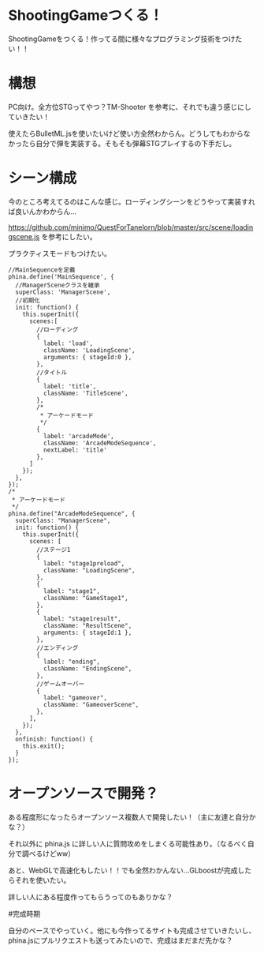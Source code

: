 # ShootingGameつくる！
ShootingGameをつくる！作ってる間に様々なプログラミング技術をつけたい！！
# 構想
PC向け。全方位STGってやつ？TM-Shooter を参考に、それでも違う感じにしていきたい！

使えたらBulletML.jsを使いたいけど使い方全然わからん。どうしてもわからなかったら自分で弾を実装する。そもそも弾幕STGプレイするの下手だし。
# シーン構成
今のところ考えてるのはこんな感じ。ローディングシーンをどうやって実装すれば良いんかわからん...

https://github.com/minimo/QuestForTanelorn/blob/master/src/scene/loadingscene.js を参考にしたい。

プラクティスモードもつけたい。
```
//MainSequenceを定義
phina.define('MainSequence', {
  //ManagerSceneクラスを継承
  superClass: 'ManagerScene',
  //初期化
  init: function() {
    this.superInit({
      scenes:[
        //ローディング
        {
          label: 'load',
          className: 'LoadingScene',
          arguments: { stageId:0 },
        },
        //タイトル
        {
          label: 'title',
          className: 'TitleScene',
        },
        /*
         * アーケードモード
         */
        {
          label: 'arcadeMode',
          className: 'ArcadeModeSequence',
          nextLabel: 'title'
        },
      ]
    });
  },
});
/*
 * アーケードモード
 */
phina.define("ArcadeModeSequence", {
  superClass: "ManagerScene",
  init: function() {
    this.superInit({
      scenes: [
        //ステージ1
        {
          label: "stage1preload",
          className: "LoadingScene",
        },
        {
          label: "stage1",
          className: "GameStage1",
        },
        {
          label: "stage1result",
          className: "ResultScene",
          arguments: { stageId:1 },
        },
        //エンディング
        {
          label: "ending",
          className: "EndingScene",
        },
        //ゲームオーバー
        {
          label: "gameover",
          className: "GameoverScene",
        },
      ],
    });
  },
  onfinish: function() {
    this.exit();
  }
});

```
# オープンソースで開発？
ある程度形になったらオープンソース複数人で開発したい！（主に友達と自分かな？）

それ以外に phina.js に詳しい人に質問攻めをしまくる可能性あり。（なるべく自分で調べるけどww）

あと、WebGLで高速化もしたい！！でも全然わかんない...GLboostが完成したらそれを使いたい。

詳しい人にある程度作ってもらうってのもありかな？

#完成時期

自分のペースでやっていく。他にも今作ってるサイトも完成させていきたいし、phina.jsにプルリクエストも送ってみたいので、完成はまだまだ先かな？
